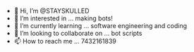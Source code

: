 - 👋 Hi, I’m @STAYSKULLED
- 👀 I’m interested in ... making bots!
- 🌱 I’m currently learning ... software engineering and coding
- 💞️ I’m looking to collaborate on ... bot scripts
- 📫 How to reach me ... 7432161839

<!---
STAYSKULLED/STAYSKULLED is a ✨ special ✨ repository because its `README.md` (this file) appears on your GitHub profile.
You can click the Preview link to take a look at your changes.
--->
